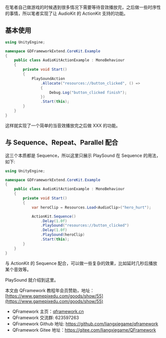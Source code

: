 ﻿在笔者自己做游戏的时候遇到很多情况下需要等待音效播放完，之后做一些时序性的事情，所以笔者实现了让 AudioKit 的 ActionKit
支持的功能。

## 基本使用

```csharp
using UnityEngine;

namespace GDFrameworkExtend.CoreKit.Example
{
    public class AudioKitActionExample : MonoBehaviour
    {
        private void Start()
        {
            PlaySoundAction
                .Allocate("resources://button_clicked", () =>
                {
                    Debug.Log("button_clicked finish");
                })
                .Start(this);
        }
    }
}
```

这样就实现了一个简单的当音效播放完之后做 XXX 的功能。

## 与 Sequence、Repeat、Parallel 配合

这三个本质都是 Sequence，所以这里只展示 PlaySound 在 Sequence 的用法，如下:

```csharp
using UnityEngine;

namespace GDFrameworkExtend.CoreKit.Example
{
    public class AudioKitActionExample : MonoBehaviour
    {
        private void Start()
        {
            var heroClip = Resources.Load<AudioClip>("hero_hurt");

            ActionKit.Sequence()
                .Delay(1.0f)
                .PlaySound("resources://button_clicked")
                .Delay(1.0f)
                .PlaySound(heroClip)
                .Start(this);
        }
    }
}
```

与 ActionKit 的 Sequence 配合，可以做一些复杂的效果，比如延时几秒后播放某个音效等。

PlaySound 就介绍到这里。

本文由 QFramework 教程年会员赞助，地址：[https://www.gamepixedu.com/goods/show/55](https://www.gamepixedu.com/goods/show/55)

* QFramework 主页：[qframework.cn](https://qframework.cn)
* QFramework 交流群: 623597263
* QFramework Github 地址: <https://github.com/liangxiegame/qframework>
* QFramework Gitee 地址：<https://gitee.com/liangxiegame/QFramework>